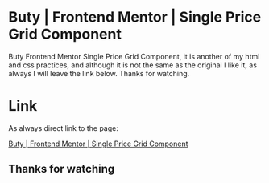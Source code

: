 # Buty | Frontend Mentor | Single Price Grid Component

Buty  Frontend Mentor  Single Price Grid Component, it is another of my html and css practices, and although it is not the same as the original I like it, as always I will leave the link below. Thanks for watching.

# Link

As always direct link to the page:

[Buty | Frontend Mentor | Single Price Grid Component](https://buty06.github.io/single-price-grid-component-master/)

## Thanks for watching